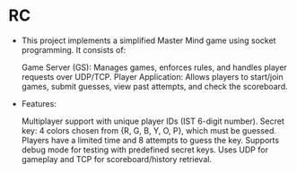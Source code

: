 # RC

* This project implements a simplified Master Mind game using socket programming. It consists of:

    Game Server (GS): Manages games, enforces rules, and handles player requests over UDP/TCP.
    Player Application: Allows players to start/join games, submit guesses, view past attempts, and check the scoreboard.

* Features:

    Multiplayer support with unique player IDs (IST 6-digit number).
    Secret key: 4 colors chosen from {R, G, B, Y, O, P}, which must be guessed.
    Players have a limited time and 8 attempts to guess the key.
    Supports debug mode for testing with predefined secret keys.
    Uses UDP for gameplay and TCP for scoreboard/history retrieval.
